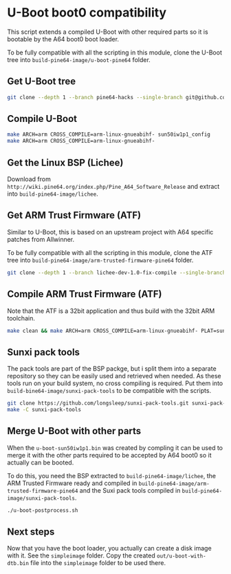 # U-Boot boot0 compatibility

This script extends a compiled U-Boot with other required parts so it is
bootable by the A64 boot0 boot loader.

To be fully compatible with all the scripting in this module, clone the U-Boot
tree into `build-pine64-image/u-boot-pine64` folder.

## Get U-Boot tree

```bash
git clone --depth 1 --branch pine64-hacks --single-branch git@github.com:longsleep/u-boot-pine64.git u-boot-pine64
```

## Compile U-Boot

```bash
make ARCH=arm CROSS_COMPILE=arm-linux-gnueabihf- sun50iw1p1_config
make ARCH=arm CROSS_COMPILE=arm-linux-gnueabihf-
```

## Get the Linux BSP (Lichee)

Download from `http://wiki.pine64.org/index.php/Pine_A64_Software_Release`
and extract into `build-pine64-image/lichee`.

## Get ARM Trust Firmware (ATF)

Similar to U-Boot, this is based on an upstream project with A64 specific
patches from Allwinner.

To be fully compatible with all the scripting in this module, clone the ATF
tree into `build-pine64-image/arm-trusted-firmware-pine64` folder.

```bash
git clone --depth 1 --branch lichee-dev-1.0-fix-compile --single-branch https://github.com/longsleep/arm-trusted-firmware-pine64.git arm-trusted-firmware-pine64
```

## Compile ARM Trust Firmware (ATF)

Note that the ATF is a 32bit application and thus build with the 32bit ARM
toolchain.

```bash
make clean && make ARCH=arm CROSS_COMPILE=arm-linux-gnueabihf- PLAT=sun50iw1p1
```

## Sunxi pack tools

The pack tools are part of the BSP packge, but i split them into a separate
repository so they can be easily used and retrieved when needed. As these
tools run on your build system, no cross compiling is required. Put them into
`build-bine64-image/sunxi-pack-tools` to be compatible with the scripts.

```bash
git clone https://github.com/longsleep/sunxi-pack-tools.git sunxi-pack-tools
make -C sunxi-pack-tools
```

## Merge U-Boot with other parts

When the `u-boot-sun50iw1p1.bin` was created by compling it can be used
to merge it with the other parts required to be accepted by A64 boot0 so it
actually can be booted.

To do this, you need the BSP extracted to `build-pine64-image/lichee`, the
ARM Trusted Firmware ready and compiled in `build-pine64-image/arm-trusted-firmware-pine64` and the Suxi pack tools compiled in
`build-pine64-image/sunxi-pack-tools`.

```bash
./u-boot-postprocess.sh
```

## Next steps

Now that you have the boot loader, you actually can create a disk image with
it. See the `simpleimage` folder. Copy the created `out/u-boot-with-dtb.bin`
file into the `simpleimage` folder to be used there.
